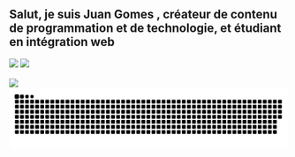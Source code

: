 ## Salut, je suis Juan Gomes , créateur de contenu de programmation et de technologie, et étudiant en intégration web 


 
 <div style="">
 <img width="550em" src="https://github-readme-stats.vercel.app/api/top-langs/?username=juangomes376&layout=compact&langs_count=7&theme=dark"/>
  
  <img width="550em" src="https://github-readme-stats.vercel.app/api?username=juangomes376&show_icons=true&theme=dark&include_all_commits=true&count_private=true"/>
  
 
</div>

<div style="display: inline_block"><br>
<img src="https://skillicons.dev/icons?i=figma,git,bash,linux,html,css,js,php,mysql" />
</div>

<div > 
  

 
 <img align="center" alt="" src="https://raw.githubusercontent.com/juangomes376/juangomes376/output/github-contribution-grid-snake.svg">
 
</div>

